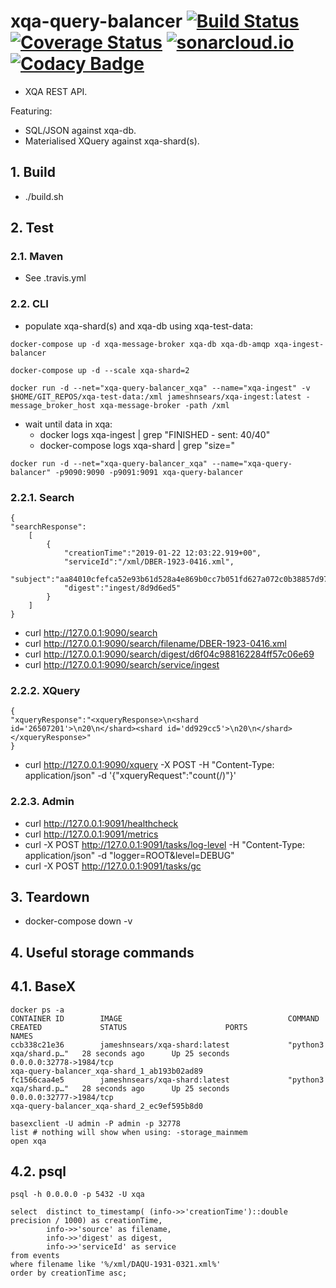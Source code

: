 # xqa-query-balancer [![Build Status](https://travis-ci.org/jameshnsears/xqa-query-balancer.svg?branch=master)](https://travis-ci.org/jameshnsears/xqa-query-balancer) [![Coverage Status](https://coveralls.io/repos/github/jameshnsears/xqa-query-balancer/badge.svg?branch=master)](https://coveralls.io/github/jameshnsears/xqa-query-balancer?branch=master) [![sonarcloud.io](https://sonarcloud.io/api/project_badges/measure?project=jameshnsears_xqa-query-balancer&metric=alert_status)](https://sonarcloud.io/dashboard?id=jameshnsears_xqa-query-balancer) [![Codacy Badge](https://api.codacy.com/project/badge/Grade/4dbb854a0f774b85898d5c36fb0a9032)](https://www.codacy.com/app/jameshnsears/xqa-query-balancer?utm_source=github.com&amp;utm_medium=referral&amp;utm_content=jameshnsears/xqa-query-balancer&amp;utm_campaign=Badge_Grade)
* XQA REST API.

Featuring:
* SQL/JSON against xqa-db.
* Materialised XQuery against xqa-shard(s).

## 1. Build
* ./build.sh

## 2. Test

### 2.1. Maven
* See .travis.yml

### 2.2. CLI 
* populate xqa-shard(s) and xqa-db using xqa-test-data:
```
docker-compose up -d xqa-message-broker xqa-db xqa-db-amqp xqa-ingest-balancer

docker-compose up -d --scale xqa-shard=2

docker run -d --net="xqa-query-balancer_xqa" --name="xqa-ingest" -v $HOME/GIT_REPOS/xqa-test-data:/xml jameshnsears/xqa-ingest:latest -message_broker_host xqa-message-broker -path /xml
```
* wait until data in xqa:
    * docker logs xqa-ingest | grep "FINISHED - sent: 40/40"
    * docker-compose logs xqa-shard | grep "size="
```
docker run -d --net="xqa-query-balancer_xqa" --name="xqa-query-balancer" -p9090:9090 -p9091:9091 xqa-query-balancer 
```

### 2.2.1. Search
```
{
"searchResponse":
    [
        {
            "creationTime":"2019-01-22 12:03:22.919+00",
            "serviceId":"/xml/DBER-1923-0416.xml",
            "subject":"aa84010cfefca52e93b61d528a4e869b0cc7b051fd627a072c0b38857d97d8b5",
            "digest":"ingest/8d9d6ed5"
        }
    ]
}
```

* curl http://127.0.0.1:9090/search
* curl http://127.0.0.1:9090/search/filename/DBER-1923-0416.xml
* curl http://127.0.0.1:9090/search/digest/d6f04c988162284ff57c06e69
* curl http://127.0.0.1:9090/search/service/ingest

### 2.2.2. XQuery
```
{
"xqueryResponse":"<xqueryResponse>\n<shard id='26507201'>\n20\n</shard><shard id='dd929cc5'>\n20\n</shard></xqueryResponse>"
}
```
* curl http://127.0.0.1:9090/xquery -X POST -H "Content-Type: application/json" -d '{"xqueryRequest":"count(/)"}'

### 2.2.3. Admin
* curl http://127.0.0.1:9091/healthcheck
* curl http://127.0.0.1:9091/metrics
* curl -X POST http://127.0.0.1:9091/tasks/log-level -H "Content-Type: application/json" -d "logger=ROOT&level=DEBUG"
* curl -X POST http://127.0.0.1:9091/tasks/gc

## 3. Teardown
* docker-compose down -v

## 4. Useful storage commands
## 4.1. BaseX
```
docker ps -a
CONTAINER ID        IMAGE                                     COMMAND                  CREATED             STATUS                      PORTS                                                                 NAMES
ccb338c21e36        jameshnsears/xqa-shard:latest             "python3 xqa/shard.p…"   28 seconds ago      Up 25 seconds               0.0.0.0:32778->1984/tcp                                               xqa-query-balancer_xqa-shard_1_ab193b02ad89
fc1566caa4e5        jameshnsears/xqa-shard:latest             "python3 xqa/shard.p…"   28 seconds ago      Up 25 seconds               0.0.0.0:32777->1984/tcp                                               xqa-query-balancer_xqa-shard_2_ec9ef595b8d0

basexclient -U admin -P admin -p 32778
list # nothing will show when using: -storage_mainmem
open xqa

```

## 4.2. psql
```
psql -h 0.0.0.0 -p 5432 -U xqa

select  distinct to_timestamp( (info->>'creationTime')::double precision / 1000) as creationTime,
        info->>'source' as filename,
        info->>'digest' as digest,
        info->>'serviceId' as service
from events
where filename like '%/xml/DAQU-1931-0321.xml%'
order by creationTime asc;
```
